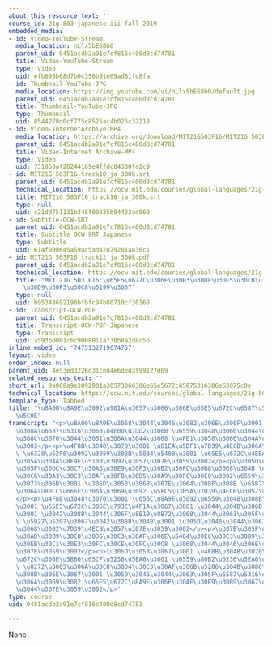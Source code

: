 ```yaml
---
about_this_resource_text: ''
course_id: 21g-503-japanese-iii-fall-2019
embedded_media:
- id: Video-YouTube-Stream
  media_location: nLlx5bE68b0
  parent_uid: 0451acdb2a91e7cf816c400d8cd74781
  title: Video-YouTube-Stream
  type: Video
  uid: efb895b68d7b0c356b91e09ad81fc8fa
- id: Thumbnail-YouTube-JPG
  media_location: https://img.youtube.com/vi/nLlx5bE68b0/default.jpg
  parent_uid: 0451acdb2a91e7cf816c400d8cd74781
  title: Thumbnail-YouTube-JPG
  type: Thumbnail
  uid: 8544270d0cf775c8525ac4b026c32218
- id: Video-InternetArchive-MP4
  media_location: https://archive.org/download/MIT21G503F16/MIT21G_503F16_track10_ja_300k.mp4
  parent_uid: 0451acdb2a91e7cf816c400d8cd74781
  title: Video-Internet Archive-MP4
  type: Video
  uid: 731858af28244169e4ffdc84300fa2c9
- id: MIT21G_503F16_track10_ja_300k.srt
  parent_uid: 0451acdb2a91e7cf816c400d8cd74781
  technical_location: https://ocw.mit.edu/courses/global-languages/21g-503-japanese-iii-fall-2019/instructor-insights/8a008a9e3092901a30573066306e65e5672c65875316306e63075c0e/MIT21G_503F16_track10_ja_300k.srt
  title: MIT21G_503F16_track10_ja_300k.srt
  type: null
  uid: c21dd751131b348f00335b94423ad060
- id: Subtitle-OCW-SRT
  parent_uid: 0451acdb2a91e7cf816c400d8cd74781
  title: Subtitle-OCW-SRT-Japanese
  type: Subtitle
  uid: 614f00d645a59ac5ad42879281a836c1
- id: MIT21G_503F16_track12_ja_300k.pdf
  parent_uid: 0451acdb2a91e7cf816c400d8cd74781
  technical_location: https://ocw.mit.edu/courses/global-languages/21g-503-japanese-iii-fall-2019/instructor-insights/8a008a9e3092901a30573066306e65e5672c65875316306e63075c0e/MIT21G_503F16_track12_ja_300k.pdf
  title: "MIT 21G.503 F16:\u65E5\u672C\u306E\u30B3\u30DF\u30E5\u30CB\u30C6\u30A3\u30A4\
    \u30D9\u30F3\u30C8\u5199\u3057"
  type: null
  uid: b95348692198bfbfc94b80710cf30168
- id: Transcript-OCW-PDF
  parent_uid: 0451acdb2a91e7cf816c400d8cd74781
  title: Transcript-OCW-PDF-Japanese
  type: Transcript
  uid: a593b0001c6c9008011a730b8a2d8c5b
inline_embed_id: '7475132719674757'
layout: video
order_index: null
parent_uid: 4e53ed3226d31ced4e6ded3f99127d69
related_resources_text: ''
short_url: 8a008a9e3092901a30573066306e65e5672c65875316306e63075c0e
technical_location: https://ocw.mit.edu/courses/global-languages/21g-503-japanese-iii-fall-2019/instructor-insights/8a008a9e3092901a30573066306e65e5672c65875316306e63075c0e
template_type: Tabbed
title: "\u8A00\u8A9E\u3092\u901A\u3057\u3066\u306E\u65E5\u672C\u6587\u5316\u306E\u6307\
  \u5C0E"
transcript: "<p>\u8A00\u8A9E\u3068\u3044\u3046\u3082\u306E\u306F\u3001 \u3084\u306F\
  \u308A\u6587\u5316\u3068\u4E00\u7DD2\u306B \u6559\u3048\u3066\u3044\u304B\u306A\u3051\
  \u308C\u3070\u3044\u3051\u306A\u3044\u3068 \u4FE1\u3058\u3066\u304A\u308A\u307E\u3059\
  \u3002</p><p>\u4F8B\u3048\u3070\u3001 \u81EA\u5DF1\u7D39\u4ECB\u306A\u3069\u3001\
  \ \u6328\u62F6\u3092\u3059\u308B\u5834\u5408\u3001 \u65E5\u672C\u4EBA\u306F\u5FC5\
  \u305A\u304A\u8F9E\u5100\u3092\u3057\u307E\u3059\u3002</p><p>\u305D\u3046\u3044\u3063\
  \u305F\u30DC\u30C7\u30A3\u30E9\u30F3\u30B2\u30FC\u30B8\u3068\u304B \u30EA\u30E0\u30B9\
  \u30C6\u30A3\u30C3\u30AF\u30FB\u30D5\u30A9\u30FC\u30E0\u3092\u6559\u3048\u308B\u305F\
  \u3073\u306B\u3001 \u305D\u3053\u306B\u307E\u3064\u308F\u308B \u6587\u5316\u7684\
  \u306A\u80CC\u666F\u306A\u3069\u3092 \u5FC5\u305A\u7D39\u4ECB\u3057\u307E\u3059\u3002\
  </p><p>\u4F8B\u3048\u3070\u3001 \u656C\u8A9E\u3092\u6559\u3048\u308B\u969B\u306B\
  \u3001 \u65E5\u672C\u306E\u793E\u4F1A\u3067\u3001 \u3044\u304B\u306B \u5C0A\u656C\
  \u3001 \u3042\u308B\u3044\u306F\u8B19\u8B72\u3068\u3044\u3063\u305F\u95A2\u4FC2\u304C\
  \ \u5927\u5207\u3067\u3042\u308B\u304B\u3001 \u305D\u3046\u3044\u3063\u305F\u3053\
  \u3068\u3082\u7D39\u4ECB\u3057\u307E\u3059\u3002</p><p>\u307E\u305F\u3001 \u30C6\
  \u30AD\u30B9\u30C8\u30D6\u30C3\u30AF\u306E\u5404\u30EC\u30C3\u30B9\u30F3\u306B \u30AB\
  \u30EB\u30C1\u30E3\u30FC\u30CE\u30FC\u30C8 \u3068\u3044\u3046\u306E\u304C\u3042\u308A\
  \u307E\u3059\u3002</p><p>\u305D\u3053\u3067\u3001 \u4F8B\u3048\u3070\u3001 \u65E5\
  \u672C\u306E\u5BB6\u65CF\u5236\u5EA6\u3001 \u6559\u80B2\u5236\u5EA6\u3068\u304B\
  \ \u8272\u3005\u306A\u30C8\u30D4\u30C3\u30AF\u306B\u5206\u304B\u308C\u3066\u3044\
  \u308B\u306E\u3067\u3001 \u305D\u3046\u3044\u3063\u305F\u6587\u5316\u306E\u7D39\u4ECB\
  \u306A\u3069\u3082 \u65E5\u672C\u8A9E\u306E\u30AF\u30E9\u30B9\u3067\u884C\u3063\u3066\
  \u3044\u307E\u3059\u3002</p>"
type: course
uid: 0451acdb2a91e7cf816c400d8cd74781

---
```

None